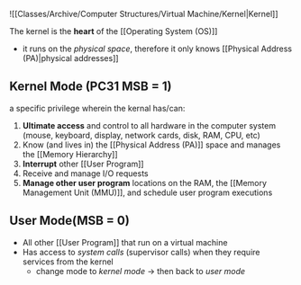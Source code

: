 ![[Classes/Archive/Computer Structures/Virtual Machine/Kernel|Kernel]]

The kernel is the **heart** of the [[Operating System (OS)]]
- it runs on the *physical space*, therefore it only knows [[Physical Address (PA)|physical addresses]]

## Kernel Mode (PC31 MSB = 1)
a specific privilege wherein the kernal has/can:
1. **Ultimate access** and control to all hardware in the computer system (mouse, keyboard, display, network cards, disk, RAM, CPU, etc)
2. Know (and lives in) the [[Physical Address (PA)]] space and manages the [[Memory Hierarchy]]
3. **Interrupt** other [[User Program]]
4. Receive and manage I/O requests
5. **Manage other user program** locations on the RAM, the [[Memory Management Unit (MMU)]], and schedule user program executions

## User Mode(MSB = 0)
- All other [[User Program]] that run on a virtual machine
- Has access to *system calls* (supervisor calls) when they require services from the kernel
	- change mode to *kernel mode* $\rightarrow$ then back to *user mode* 